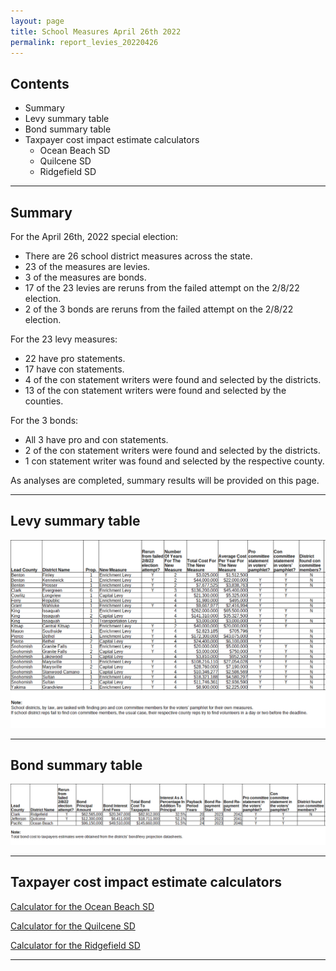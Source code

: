 ```yaml
---
layout: page
title: School Measures April 26th 2022
permalink: report_levies_20220426
---
```



## Contents
- Summary
- Levy summary table
- Bond summary table
- Taxpayer cost impact estimate calculators
  - Ocean Beach SD
  - Quilcene SD
  - Ridgefield SD

___

## Summary

For the April 26th, 2022 special election:
- There are 26 school district measures across the state.
- 23 of the measures are levies.
- 3 of the measures are bonds.
- 17 of the 23 levies are reruns from the failed attempt on the 2/8/22 election.
- 2 of the 3 bonds are reruns from the failed attempt on the 2/8/22 election.

For the 23 levy measures:
- 22 have pro statements.
- 17 have con statements.
- 4 of the con statement writers were found and selected by the districts.
- 13 of the con statement writers were found and selected by the counties.

For the 3 bonds:
- All 3 have pro and con statements.
- 2 of the con statement writers were found and selected by the districts.
- 1 con statement writer was found and selected by the respective county.


As analyses are completed, summary results will be provided on this page.

___

## Levy summary table

![Levy summary table](pagesManual/LeviesReport/20220426/LevyTable.png "Levy summary table")

___

## Bond summary table

![Bond summary table](pagesManual/LeviesReport/20220426/BondTable.png "Bond summary table")

___

## Taxpayer cost impact estimate calculators

[Calculator for the Ocean Beach SD](calculator_ocean_beach)

[Calculator for the Quilcene SD](calculator_quilcene)

[Calculator for the Ridgefield SD](calculator_ridgefield)

___


